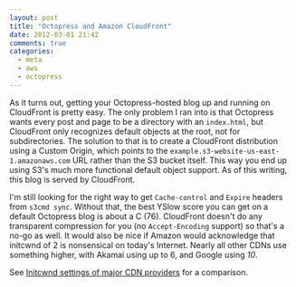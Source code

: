 ```yaml
---
layout: post
title: "Octopress and Amazon CloudFront"
date: 2012-03-01 21:42
comments: true
categories:
  - meta
  - aws
  - octopress
---
```


As it turns out, getting your Octopress-hosted blog up and running on CloudFront is pretty easy. The only problem I ran into is that Octopress wants every post and page to be a directory with an `index.html`, but CloudFront only recognizes default objects at the root, not for subdirectories. The solution to that is to create a CloudFront distribution using a Custom Origin, which points to the `example.s3-website-us-east-1.amazonaws.com` URL rather than the S3 bucket itself. This way you end up using S3's much more functional default object support. As of this writing, this blog is served by CloudFront.

I'm still looking for the right way to get `Cache-control` and `Expire` headers from `s3cmd sync`. Without that, the best YSlow score you can get on a default Octopress blog is about a C (76). CloudFront doesn't do any transparent compression for you (no `Accept-Encoding` support) so that's a no-go as well. It would also be nice if Amazon would acknowledge that initcwnd of 2 is nonsensical on today's Internet. Nearly all other CDNs use something higher, with Akamai using up to 6, and Google using _10_.

See [Initcwnd settings of major CDN providers](http://www.cdnplanet.com/blog/initcwnd-settings-major-cdn-providers/) for a comparison.
